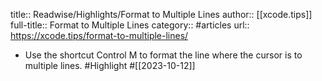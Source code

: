 title:: Readwise/Highlights/Format to Multiple Lines
author:: [[xcode.tips]]
full-title:: Format to Multiple Lines
category:: #articles
url:: https://xcode.tips/format-to-multiple-lines/

- Use the shortcut Control M to format the line where the cursor is to multiple lines. #Highlight #[[2023-10-12]]